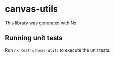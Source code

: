 # canvas-utils

This library was generated with [Nx](https://nx.dev).


## Running unit tests

Run `nx test canvas-utils` to execute the unit tests.

